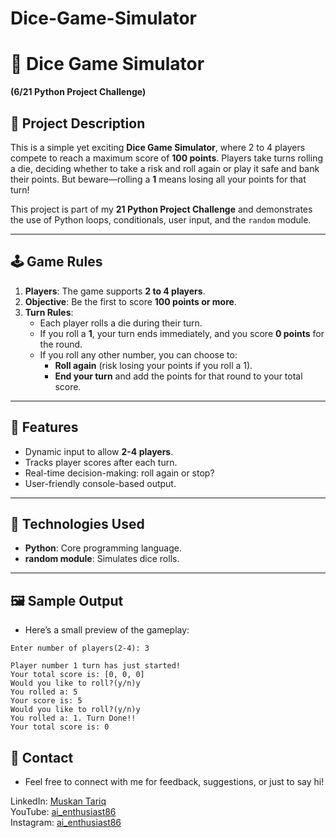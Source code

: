 # Dice-Game-Simulator
# 🎲 Dice Game Simulator  
**(6/21 Python Project Challenge)**  

## 📜 Project Description  
This is a simple yet exciting **Dice Game Simulator**, where 2 to 4 players compete to reach a maximum score of **100 points**. Players take turns rolling a die, deciding whether to take a risk and roll again or play it safe and bank their points. But beware—rolling a **1** means losing all your points for that turn!

This project is part of my **21 Python Project Challenge** and demonstrates the use of Python loops, conditionals, user input, and the `random` module.  

---

## 🕹️ Game Rules  
1. **Players**: The game supports **2 to 4 players**.  
2. **Objective**: Be the first to score **100 points or more**.  
3. **Turn Rules**:  
   - Each player rolls a die during their turn.  
   - If you roll a **1**, your turn ends immediately, and you score **0 points** for the round.  
   - If you roll any other number, you can choose to:  
     - **Roll again** (risk losing your points if you roll a 1).  
     - **End your turn** and add the points for that round to your total score.  

---

## 🔧 Features  
- Dynamic input to allow **2-4 players**.  
- Tracks player scores after each turn.  
- Real-time decision-making: roll again or stop?  
- User-friendly console-based output.  

---

## 🚀 Technologies Used  
- **Python**: Core programming language.  
- **random module**: Simulates dice rolls.  

---

## 🖼️ Sample Output
- Here’s a small preview of the gameplay:
```
Enter number of players(2-4): 3

Player number 1 turn has just started!
Your total score is: [0, 0, 0]
Would you like to roll?(y/n)y
You rolled a: 5
Your score is: 5
Would you like to roll?(y/n)y
You rolled a: 1. Turn Done!!
Your total score is: 0
```

## 📧 Contact  
- Feel free to connect with me for feedback, suggestions, or just to say hi!  

LinkedIn: [Muskan Tariq](https://www.linkedin.com/in/muskan-tariq-095a50282)  
YouTube: [ai_enthusiast86](https://youtube.com/@ai_enthusiast86?si=bYV1AgkBoCMVUBiK)  
Instagram: [ai_enthusiast86](https://www.instagram.com/ai_enthusiast86)  


